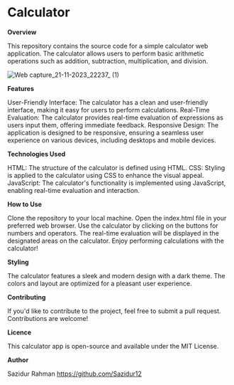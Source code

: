 # Calculator
**Overview**

This repository contains the source code for a simple calculator web application. The calculator allows users to perform basic arithmetic operations such as addition, subtraction, multiplication, and division.

![Web capture_21-11-2023_22237_ (1)](https://github.com/Sazidur12/Calculator/assets/149562280/102d52c6-f454-4989-a4f6-dffa2efb4f50)

**Features**

User-Friendly Interface: The calculator has a clean and user-friendly interface, making it easy for users to perform calculations.
Real-Time Evaluation: The calculator provides real-time evaluation of expressions as users input them, offering immediate feedback.
Responsive Design: The application is designed to be responsive, ensuring a seamless user experience on various devices, including desktops and mobile devices.

**Technologies Used**

HTML: The structure of the calculator is defined using HTML.
CSS: Styling is applied to the calculator using CSS to enhance the visual appeal.
JavaScript: The calculator's functionality is implemented using JavaScript, enabling real-time evaluation and interaction.

**How to Use**

Clone the repository to your local machine.
Open the index.html file in your preferred web browser.
Use the calculator by clicking on the buttons for numbers and operators.
The real-time evaluation will be displayed in the designated areas on the calculator.
Enjoy performing calculations with the calculator!

**Styling**

The calculator features a sleek and modern design with a dark theme. The colors and layout are optimized for a pleasant user experience.

**Contributing**

If you'd like to contribute to the project, feel free to submit a pull request. Contributions are welcome!

**Licence**

This calculator app is open-source and available under the MIT License.

**Author**

Sazidur Rahman https://github.com/Sazidur12
